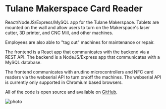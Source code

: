 # Tulane Makerspace Card Reader

React/NodeJS/Express/MySQL app for the Tulane Makerspace. Tablets are mounted on the wall and allow users to turn on the Makerspace's laser cutter, 3D printer, and CNC Mill, and other machines.

Employees are also able to "tag out" machines for maintenance or repair. 

The frontend is a React app that communicates with the backend via a REST API. The backend is a NodeJS/Express app that communicates with a MySQL database. 

The frontend communicates with arudino microcontrollers and NFC card readers via the webserial API to turn on/off the machines. The webserial API is currently only supported in Chromium based browsers.

All of the code is open source and available on [GitHub](https://github.com/xpsking/TU-Makerspace-Card-Reader).

![photo](https://github.com/xpsKING/portfolio/raw/master/src/Content/markdown/images/1pager.png)
